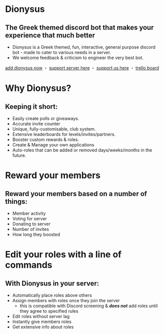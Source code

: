 # Dionysus
## The Greek themed discord bot that makes your experience that much better

- Dionysus is a Greek themed, fun, interactive, general purpose discord bot - made to cater to various needs in a server.
- We welcome feedback & criticism to engineer the very best bot.

[add dionysus now](https://discord.com/api/oauth2/authorize?client_id=437447118127366154&permissions=8&scope=bot%20applications.commands) ・ [support server here](https://discord.gg/JHkhnzDvWG) ・ [support us here](https://donatebot.io/checkout/521325637558861825) ・ [trello board](https://trello.com/b/Y86Q7qKA/dionysus-bot)

# Why Dionysus?
## Keeping it short:

-  Easily create polls or giveaways.
-  Accurate invite counter
-  Unique, fully-customisable, club system.
-  Extensive leaderboards for levels/invites/partners.
-  Booster custom rewards & roles.
-  Create & Manage your own applications
-  Auto-roles that can be added or removed days/weeks/months in the future.

# Reward your members
## Reward your members based on a number of things:

-  Member activity
-  Voting for server
-  Donating to server
-  Number of invites
-  How long they boosted

# Edit your roles with a line of commands

## With Dionysus in your server:

- Automatically place roles above others
- Assign members with roles once they join the server
    -  this is compatible with Discord screening & **_does not_** add roles until they agree to specified rules
- Edit roles without server lag
- Instantly give members roles
- Get extensive info about roles
